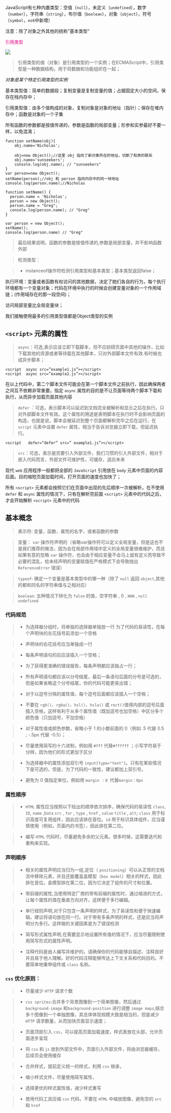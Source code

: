 
JavaScript有七种内置类型：空值（`null`），未定义（`undefined`），数字（`number`），字符串（`string`），布尔值（`boolean`），对象（`object`），符号（`symbol`，`es6`中新增）

注意：除了对象之外其他的统称”基本类型”

<span style='color:rgb(230,3,135);'>引用类型</span>

 <img src='img/yingyong.png'/>

> 引用类型的值（对象）是引用类型的一个实例；在ECMAScript中，引用类型是一种数据结构，用于将数据和功能组织在一起；

<i>对象是某个特定引用类型的实例</i>

基本类型值：简单的数据段；复制变量是复制变量的值；占据固定大小的空间，保存在栈内存中；

引用类型值：由多个值构成的对象，复制对象是对象的地址（指针）；保存在堆内存中；函数是对象的一个子集

所有函数的参数都是按值传递的，参数是函数的局部变量；形参和实参最好不要一样，以免混淆；

```
function setName(obj){
    obj.name='Nicholas';
    
    obj=new Object();//这里 obj 指向了新对象所在的地址，切断了和原的联系
    obj.name='sunseekers';
    console.log(obj.name); // "sunseekers"  
}
var person=new Object();
setName(person);//obj 和 person 指向内存中的同一块地址
console.log(person.name);//Nicholas
```
```
function setName() {  
  person.name = 'Nicholas';  
  person = new Object();  
  person.name = "Greg";  
  console.log(person.name); // "Greg"  
}  
  
var person = new Object();  
setName();  
console.log(person.name) // "Greg"  
```
>  最后结果说明，函数的参数是按值传递的,参数是局部变量，并不影响函数外部

> 检测类型：

>* instanceof操作符检测引用类型和基本类型；基本类型返回false；

执行环境：变量或者函数有权访问的其他数据，决定了她们各自的行为，每个执行环境都有一个变量对象；代码在环境中执行的时候会创建变量对象的一个作用域链；(作用域存在的那一段空间)；

访问局部变量比全局变量块；

我们接触使用最多的引用类型值都是Object类型的实例

## `<script>` 元素的属性

> `async`：可选,表示应该立即下载脚本，但不应妨碍页面中其他的操作，比如下载其他的资源或者等待载在其他脚本，只对外部脚本文件有效.有时候也成异步脚本；
```
<script  async src=”example1.js”></script>
<script  async src=”example2.js”></script>
```
在以上代码中，第二个脚本文件可能会在第一个脚本文件之前执行，因此确保两者之间互不依赖非常重要。指定 `async` 属性的目的是不让页面等待两个脚本下载和执行，从而异步加载页面其他内容
> `defer` ：可选，表示脚本可以延迟到文档完全被解析和显示之后在执行。只对外部脚本文件有效。这个属性的用途是表明脚本在执行时不会影响页面的构造，也就是说，脚本会被延迟到整个页面都解析完毕之后在运行，在 `script` 元素中设置 `defer` 属性，相当于告诉浏览器立即下载，但延迟执行。
```
<script   defer=”defer” src=” example1.js”></script>
```
> `src`：可选，表示是否要引入外部文件，我们习惯的引入外部文件，相对于嵌入代码而言，外部文件可维护性，可缓存，适应未来

现代 `web` 应用程序一般都把全部的 `JavaScript` 引用放在 `body` 元素中页面的内容后面。目的缩短页面加载时间，打开页面的速度也加快了；

所有 `<script>` 元素都会按照它们在页面中出现的先后顺序一次被解析，在不使用 `defer` 和 `async` 属性的情况下，只有在解析完前面 `<script>` 元素中的代码之后，才会开始解析 `<script>` 元素中的代码
 ## 基本概念
> 表示符: 变量，函数，属性的名字，或者函数的参数

> 变量： `var` 操作符声明的（省略var操作符可以定义全局变量，但是这也不是我们推荐的做法，因为会在局部作用域中定义的全局变量很难维护，而且如果有意的忽略 `var` 操作符，也会由于相应变量不会马上就有定义而导致不必要的混乱，给未经声明的变量赋值在严格模式下会导致抛出 `ReferenceError` 错误）

> `typeof`: 确定一个变量是基本类型中的哪一种（除了 `null` 返回 `object`,其他的都和同名的字符串值与之相对应）

> `boolean`: 五种情况下转化为 `false` 的值，空字符串 ,  0 , `NAN` , `null` `undefined`

### 代码规范
>* 为选择器分组时，将单独的选择器单独放一行
为了代码的易读性，在每个声明块的左花括号前添加一个空格

>* 声明块的右花括号应当单独成一行

>* 每条声明语句的后应该插入一个空格；

>* 为了获得更准确的错误报告，每条声明都应该独占一行；

>* 所有声明语句都应该以分号结尾，最后一条语句后面的分号是可选的，但是如果省略这个分号结尾，你的代码可能更易出错；

>* 对于以逗号分隔的属性值，每个逗号后面都应该插入一个空格；

>* 不要在 `rgb()`、`rgba()`、`hsl()`、`hsla()` 或 `rect()`值得内部的逗号后面插入空格，这样有利于从多个属性值（既加逗号也加空格）中区分多个颜色值（只加逗号，不加空格）

>* 对于属性值或颜色参数，省略小于 1 的小数前面的 0（例如 .5 代替 0.5 ; -.5px 代替 -0.5）；

>* 尽量使用简写的十六进制，例如用 `#fff` 代替`#ffffff` ；小写字符易于分辨，因为他们的形式更加于区分

>* 为选择器中的属性添加双引号 `input[type="text"]`。只有在某些情况下是可选的，但是，为了代码的一致性，建议都加上双引号。

>* 避免为 0 值指定单位，例如用 `margin ：0 `代替`margin：0px`

### 属性顺序
>* `HTML` 属性应当按照以下给出的顺序依次排序，确保代码的易读性 `class`, `ID`, `name` ,`Data`
`src` , `for` , `type`  , `href`  , `value`
`title` , `alt`;
`class` 用于标识高度可复用组件，因此应该排在首位。`id` 用于标识具体组件，应当谨慎使用（例如，页面内的书签），因此排在第二位。

>* 编写 `HTML` 代码时，尽量避免多余的父元素。很多时候，这需要迭代和重构来实现。

### 声明顺序
>* 相关的属性声明应当归为一组,定位（ `positioning`）可以从正常的文档流中移除元素，并且还能覆盖盒模型（`box model`）相关的样式，因此排在首位。盒模型排在第二位，因为它决定了组件的尺寸和位置。

>* 带前缀的属性,当使用特定厂商的带有前缀的属性时，通过缩进的方式，让每个属性的值在垂直方向对齐，这样便于多行编辑。

>* 单行规则声明,对于只包含一条声明的样式，为了易读性和便于快速编辑，建议将语句放在同一行。对于带有多条声明的样式，还是应当将声明分为多行。这样做的关键因素是为了错误检测 

>* 简写形式属性声明,在需要显示地设置所有值的情况下，应当尽量限制使用简写形式的属性声明。

>* 注释代码是由人编写并维护的。请确保你的代码能够自描述、注释良好并且易于他人理解。好的代码注释能够传达上下文关系和代码目的。不要简单地重申组件或 `class` 名称。

### `css` 优化原则：
>* 尽量减少 `HTTP` 请求个数

>* `css sprites`:合并多个背景图像到一个简单图像，然后通过 `background-image` 和`background-position` 进行调整
`image maps`,结合多个图像到一个单独图像，其总体体现规模大致是相当的，但是减少 `HTTP` 请求数量，从而加快页面显示速度；

>* 页面顶部引入 `css`，可以提高页面加载速度，样式表放在头部，允许页面逐步呈现

>* 将 `css` 和 `js` 放到外部文件中，页面引入外部文件，将由浏览器缓存，后续页会使用缓存

>* 合并样式，提前定义统一的样式，利用 `css` 继承，

>* 缩小样式文件，尽量使用简写属性，

>* 选择更优的样式属性值，减少样式重写

>* 使用代码工具压缩 `css` 代码，不要在 `HTML` 中缩放图像，避免空的 `src` 和 `href`